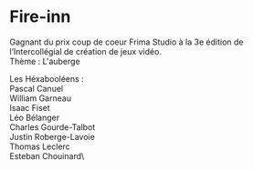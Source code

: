 # Fire-inn
Gagnant du prix coup de coeur Frima Studio à la 3e édition de l’Intercollégial de création de jeux vidéo.\
Thème : L'auberge

Les Héxabooléens :\
Pascal Canuel\
William Garneau\
Isaac Fiset\
Léo Bélanger\
Charles Gourde-Talbot\
Justin Roberge-Lavoie\
Thomas Leclerc\
Esteban Chouinard\
